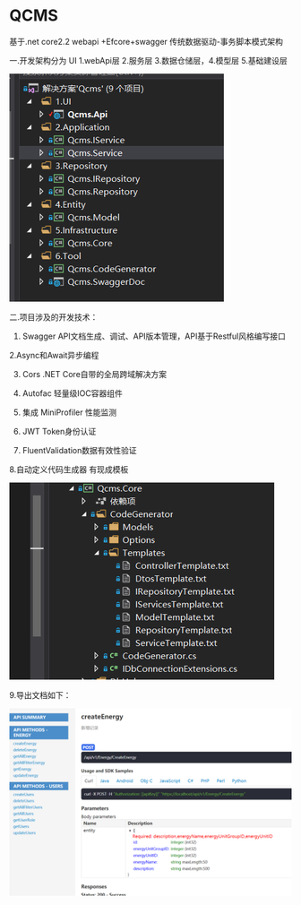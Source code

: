 # QCMS
 基于.net core2.2 webapi +Efcore+swagger  传统数据驱动-事务脚本模式架构
 
一.开发架构分为 UI 1.webApi层  2.服务层 3.数据仓储层，4.模型层 5.基础建设层 

<img src="https://github.com/nodbrag/QCMS/blob/master/Doc/readmeimg/project.png">

二.项目涉及的开发技术：
 
 1. Swagger API文档生成、调试、API版本管理，API基于Restful风格编写接口
  
 2.Async和Await异步编程

 3. Cors .NET Core自带的全局跨域解决方案

 4. Autofac 轻量级IOC容器组件

 5. 集成 MiniProfiler 性能监测 
  
 6. JWT Token身份认证
 
 7. FluentValidation数据有效性验证
 
 8.自动定义代码生成器 有现成模板 
 
 <img src="https://github.com/nodbrag/QCMS/blob/master/Doc/readmeimg/codetemplate.png">
 
 9.导出文档如下：
 
 <img src="https://github.com/nodbrag/QCMS/blob/master/Doc/readmeimg/apidoc.png">
